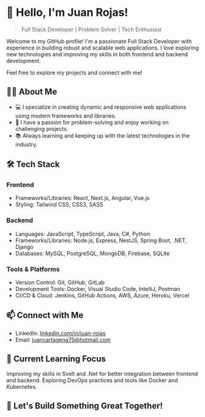 # 👋 Hello, I'm Juan Rojas!
> Full Stack Developer | Problem Solver | Tech Enthusiast

Welcome to my GitHub profile! I'm a passionate Full Stack Developer with experience in building robust and scalable web applications. I love exploring new technologies and improving my skills in both frontend and backend development.

Feel free to explore my projects and connect with me!

## 🧑‍💻 About Me
- 💻 I specialize in creating dynamic and responsive web applications using modern frameworks and libraries.
- 🚀 I have a passion for problem-solving and enjoy working on challenging projects.
- 📚 Always learning and keeping up with the latest technologies in the industry.

## 🛠️ Tech Stack

### Frontend
- Frameworks/Libraries: React, Next.js, Angular, Vue.js
- Styling: Tailwind CSS, CSS3, SASS
### Backend
- Languages: JavaScript, TypeScript, Java, C#, Python
- Frameworks/Libraries: Node.js, Express, NestJS, Spring Boot, .NET, Django
- Databases: MySQL, PostgreSQL, MongoDB, Firebase, SQLite
### Tools & Platforms
- Version Control: Git, GitHub, GitLab
- Development Tools: Docker, Visual Studio Code, IntelliJ, Postman
- CI/CD & Cloud: Jenkins, GitHub Actions, AWS, Azure, Heroku, Vercel

## 📫 Connect with Me
- LinkedIn: [linkedin.com/in/juan-rojas](https://www.linkedin.com/in/juan-manuel-rojas-cartagena-30ab4a17a/)
- Email: juancartagena75@hotmail.com
## 🌱 Current Learning Focus
Improving my skills in Svelt and .Net for better integration between frontend and backend.
Exploring DevOps practices and tools like Docker and Kubernetes.

## 🌟 Let's Build Something Great Together!

